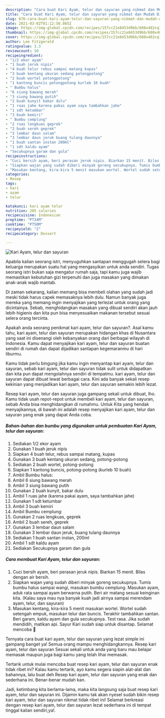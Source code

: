 ```yaml
---
description: "Cara buat Kari Ayam, telur dan sayuran yang nikmat dan Mudah Dibuat"
title: "Cara buat Kari Ayam, telur dan sayuran yang nikmat dan Mudah Dibuat"
slug: 676-cara-buat-kari-ayam-telur-dan-sayuran-yang-nikmat-dan-mudah-dibuat
date: 2021-03-02T01:12:50.865Z
image: https://img-global.cpcdn.com/recipes/157cc21e8453d9bb/680x482cq70/kari-ayam-telur-dan-sayuran-foto-resep-utama.jpg
thumbnail: https://img-global.cpcdn.com/recipes/157cc21e8453d9bb/680x482cq70/kari-ayam-telur-dan-sayuran-foto-resep-utama.jpg
cover: https://img-global.cpcdn.com/recipes/157cc21e8453d9bb/680x482cq70/kari-ayam-telur-dan-sayuran-foto-resep-utama.jpg
author: Lee Fitzgerald
ratingvalue: 3.3
reviewcount: 10
recipeingredient:
- "1/2 ekor ayam"
- "1 buah jeruk nipis"
- "4 buah telur rebus sampai matang kupas"
- "3 buah kentang ukuran sedang potongpotong"
- "2 buah wortel potongpotong"
- "1 kantong buncis potongpotong kurleb 10 buah"
- " Bumbu halus"
- "6 siung bawang merah"
- "3 siung bawang putih"
- "2 buah kunyit bakar dulu"
- "1 ruas jahe karena pakai ayam saya tambahkan jahe"
- "1 sdt ketumbar"
- "3 buah kemiri"
- " Bumbu cemplung"
- "2 ruas lengkuas geprek"
- "2 buah sereh geprek"
- "3 lembar daun salam"
- "3 lembar daun jeruk buang tulang daunnya"
- "1 buah santan instan 200ml"
- "1 sdt kaldu ayam"
- "Secukupnya garam dan gula"
recipeinstructions:
- "Cuci bersih ayam, beri perasan jeruk nipis. Biarkan 15 menit. Bilas dengan air bersih."
- "Siapkan wajan yang sudah diberi minyak goreng secukupnya. Tumis bumbu halus sampai wangi, masukan bumbu cemplung. Masukan ayam, aduk rata sampai ayam berwarna putih. Beri air matang sesuai keinginan kita. (Kalau saya mau nya banyak kuah jadi airnya sampai merendam ayam, telur, dan sayuran)"
- "Masukan kentang, kira-kira 5 menit masukan wortel. Wortel sudah setengah empuk, masukan telur dan buncis. Terakhir tambahkan santan. Beri garam, kaldu ayam dan gula secukupnya. Test rasa. Jika sudah mendidih, matikan api. Sayur Kari sudah siap untuk disantap. Selamat mencoba 🙏"
categories:
- Resep
tags:
- kari
- ayam
- telur

katakunci: kari ayam telur 
nutrition: 205 calories
recipecuisine: Indonesian
preptime: "PT34M"
cooktime: "PT50M"
recipeyield: "2"
recipecategory: Dessert

---
```



![Kari Ayam, telur dan sayuran](https://img-global.cpcdn.com/recipes/157cc21e8453d9bb/680x482cq70/kari-ayam-telur-dan-sayuran-foto-resep-utama.jpg)

Apabila kalian seorang istri, menyuguhkan santapan menggugah selera bagi keluarga merupakan suatu hal yang mengasyikan untuk anda sendiri. Tugas seorang istri bukan saja mengatur rumah saja, tapi kamu juga wajib memastikan kebutuhan gizi terpenuhi dan juga masakan yang dimakan anak-anak wajib mantab.

Di zaman  sekarang, kalian memang bisa membeli olahan yang sudah jadi meski tidak harus capek memasaknya lebih dulu. Namun banyak juga mereka yang memang ingin menyajikan yang terlezat untuk orang yang dicintainya. Sebab, menghidangkan masakan yang dibuat sendiri akan jauh lebih higienis dan kita pun bisa menyesuaikan makanan tersebut sesuai selera orang tercinta. 



Apakah anda seorang penikmat kari ayam, telur dan sayuran?. Asal kamu tahu, kari ayam, telur dan sayuran merupakan hidangan khas di Nusantara yang saat ini disenangi oleh kebanyakan orang dari berbagai wilayah di Indonesia. Kamu dapat menyajikan kari ayam, telur dan sayuran buatan sendiri di rumah dan dapat dijadikan santapan kegemaranmu di hari liburmu.

Kamu tidak perlu bingung jika kamu ingin menyantap kari ayam, telur dan sayuran, sebab kari ayam, telur dan sayuran tidak sulit untuk didapatkan dan kita pun dapat mengolahnya sendiri di tempatmu. kari ayam, telur dan sayuran dapat dibuat lewat berbagai cara. Kini ada banyak sekali resep kekinian yang menjadikan kari ayam, telur dan sayuran semakin lebih lezat.

Resep kari ayam, telur dan sayuran juga gampang sekali untuk dibuat, lho. Kamu tidak usah repot-repot untuk membeli kari ayam, telur dan sayuran, sebab Anda bisa menghidangkan di rumahmu. Untuk Kita yang hendak menyajikannya, di bawah ini adalah resep menyajikan kari ayam, telur dan sayuran yang enak yang dapat Anda coba.

<!--inarticleads1-->

##### Bahan-bahan dan bumbu yang digunakan untuk pembuatan Kari Ayam, telur dan sayuran:

1. Sediakan 1/2 ekor ayam
1. Gunakan 1 buah jeruk nipis
1. Siapkan 4 buah telur, rebus sampai matang, kupas
1. Gunakan 3 buah kentang ukuran sedang, potong-potong
1. Sediakan 2 buah wortel, potong-potong
1. Siapkan 1 kantong buncis, potong-potong (kurleb 10 buah)
1. Ambil  Bumbu halus:
1. Ambil 6 siung bawang merah
1. Ambil 3 siung bawang putih
1. Gunakan 2 buah kunyit, bakar dulu
1. Ambil 1 ruas jahe (karena pakai ayam, saya tambahkan jahe)
1. Gunakan 1 sdt ketumbar
1. Ambil 3 buah kemiri
1. Ambil  Bumbu cemplung:
1. Gunakan 2 ruas lengkuas, geprek
1. Ambil 2 buah sereh, geprek
1. Gunakan 3 lembar daun salam
1. Gunakan 3 lembar daun jeruk, buang tulang daunnya
1. Sediakan 1 buah santan instan, 200ml
1. Ambil 1 sdt kaldu ayam
1. Sediakan Secukupnya garam dan gula




<!--inarticleads2-->

##### Cara membuat Kari Ayam, telur dan sayuran:

1. Cuci bersih ayam, beri perasan jeruk nipis. Biarkan 15 menit. Bilas dengan air bersih.
1. Siapkan wajan yang sudah diberi minyak goreng secukupnya. Tumis bumbu halus sampai wangi, masukan bumbu cemplung. Masukan ayam, aduk rata sampai ayam berwarna putih. Beri air matang sesuai keinginan kita. (Kalau saya mau nya banyak kuah jadi airnya sampai merendam ayam, telur, dan sayuran)
1. Masukan kentang, kira-kira 5 menit masukan wortel. Wortel sudah setengah empuk, masukan telur dan buncis. Terakhir tambahkan santan. Beri garam, kaldu ayam dan gula secukupnya. Test rasa. Jika sudah mendidih, matikan api. Sayur Kari sudah siap untuk disantap. Selamat mencoba 🙏




Ternyata cara buat kari ayam, telur dan sayuran yang lezat simple ini gampang banget ya! Semua orang mampu menghidangkannya. Resep kari ayam, telur dan sayuran Sesuai sekali untuk anda yang baru mau belajar memasak maupun juga bagi kamu yang telah lihai memasak.

Tertarik untuk mulai mencoba buat resep kari ayam, telur dan sayuran enak tidak ribet ini? Kalau kamu tertarik, ayo kamu segera siapin alat-alat dan bahannya, lalu buat deh Resep kari ayam, telur dan sayuran yang enak dan sederhana ini. Benar-benar mudah kan. 

Jadi, ketimbang kita berlama-lama, maka kita langsung saja buat resep kari ayam, telur dan sayuran ini. Dijamin kamu tak akan nyesel sudah bikin resep kari ayam, telur dan sayuran nikmat tidak ribet ini! Selamat berkreasi dengan resep kari ayam, telur dan sayuran lezat sederhana ini di tempat tinggal kalian sendiri,ya!.

